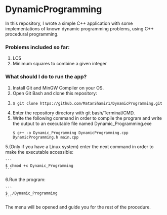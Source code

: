 # DynamicProgramming
In this repository, I wrote a simple C++ application with some implementations of known dynamic programming problems, using C++ procedural programming.
### Problems included so far:
1. LCS
2. Minimum squares to combine a given integer
### What should I do to run the app?
1. Install Git and MinGW Compiler on your OS.
2. Open Git Bash and clone this repository:
3. 
    ```
    $ git clone https://github.com/MatanShamir1/DynamicProgramming.git
    ```
3. Enter the repository directory with git bash/Terminal/CMD.
4. Write the following command in order to compile the program and write the output to an executable file named Dynamic_Programming.exe
    ```
    $ g++ -o Dynamic_Programming DynamicProgramming.cpp DynamicProgramming.h main.cpp
    ```
5.(Only if you have a Linux system) enter the next command in order to make the executable accessible:

    ```
    $ chmod +x Dynamic_Programming
    ```
6.Run the program:

    ```
    $ ./Dynamic_Programming
    ```
The menu will be opened and guide you for the rest of the procedure.
